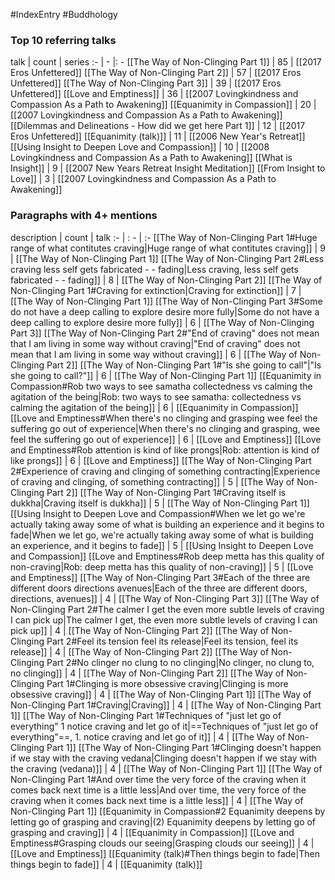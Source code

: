 #IndexEntry #Buddhology

### Top 10 referring talks
talk | count | series
:- | - |: -
[[The Way of Non-Clinging Part 1]] | 85 | [[2017 Eros Unfettered]]
[[The Way of Non-Clinging Part 2]] | 57 | [[2017 Eros Unfettered]]
[[The Way of Non-Clinging Part 3]] | 39 | [[2017 Eros Unfettered]]
[[Love and Emptiness]] | 36 | [[2007 Lovingkindness and Compassion As a Path to Awakening]]
[[Equanimity in Compassion]] | 20 | [[2007 Lovingkindness and Compassion As a Path to Awakening]]
[[Dilemmas and Delineations - How did we get here Part 1]] | 12 | [[2017 Eros Unfettered]]
[[Equanimity (talk)]] | 11 | [[2006 New Year's Retreat]]
[[Using Insight to Deepen Love and Compassion]] | 10 | [[2008 Lovingkindness and Compassion As a Path to Awakening]]
[[What is Insight]] | 9 | [[2007 New Years Retreat Insight Meditation]]
[[From Insight to Love]] | 3 | [[2007 Lovingkindness and Compassion As a Path to Awakening]]

### Paragraphs with 4+ mentions
description | count | talk
:- | : - | :-
[[The Way of Non-Clinging Part 1#Huge range of what contitutes craving\|Huge range of what contitutes craving]] | 9 | [[The Way of Non-Clinging Part 1]]
[[The Way of Non-Clinging Part 2#Less craving less self gets fabricated - - fading\|Less craving, less self gets fabricated - - fading]] | 8 | [[The Way of Non-Clinging Part 2]]
[[The Way of Non-Clinging Part 1#Craving for extinction\|Craving for extinction]] | 7 | [[The Way of Non-Clinging Part 1]]
[[The Way of Non-Clinging Part 3#Some do not have a deep calling to explore desire more fully\|Some do not have a deep calling to explore desire more fully]] | 6 | [[The Way of Non-Clinging Part 3]]
[[The Way of Non-Clinging Part 2#"End of craving" does not mean that I am living in some way without craving\|"End of craving" does not mean that I am living in some way without craving]] | 6 | [[The Way of Non-Clinging Part 2]]
[[The Way of Non-Clinging Part 1#"Is she going to call"\|"Is she going to call?"]] | 6 | [[The Way of Non-Clinging Part 1]]
[[Equanimity in Compassion#Rob two ways to see samatha collectedness vs calming the agitation of the being\|Rob: two ways to see samatha: collectedness vs calming the agitation of the being]] | 6 | [[Equanimity in Compassion]]
[[Love and Emptiness#When there's no clinging and grasping wee feel the suffering go out of experience\|When there's no clinging and grasping, wee feel the suffering go out of experience]] | 6 | [[Love and Emptiness]]
[[Love and Emptiness#Rob attention is kind of like prongs\|Rob: attention is kind of like prongs]] | 6 | [[Love and Emptiness]]
[[The Way of Non-Clinging Part 2#Experience of craving and clinging of something contracting\|Experience of craving and clinging, of something contracting]] | 5 | [[The Way of Non-Clinging Part 2]]
[[The Way of Non-Clinging Part 1#Craving itself is dukkha\|Craving itself is dukkha]] | 5 | [[The Way of Non-Clinging Part 1]]
[[Using Insight to Deepen Love and Compassion#When we let go we're actually taking away some of what is building an experience and it begins to fade\|When we let go, we're actually taking away some of what is building an experience, and it begins to fade]] | 5 | [[Using Insight to Deepen Love and Compassion]]
[[Love and Emptiness#Rob deep metta has this quality of non-craving\|Rob: deep metta has this quality of non-craving]] | 5 | [[Love and Emptiness]]
[[The Way of Non-Clinging Part 3#Each of the three are different doors directions avenues\|Each of the three are different doors, directions, avenues]] | 4 | [[The Way of Non-Clinging Part 3]]
[[The Way of Non-Clinging Part 2#The calmer I get the even more subtle levels of craving I can pick up\|The calmer I get, the even more subtle levels of craving I can pick up]] | 4 | [[The Way of Non-Clinging Part 2]]
[[The Way of Non-Clinging Part 2#Feel its tension feel its release\|Feel its tension, feel its release]] | 4 | [[The Way of Non-Clinging Part 2]]
[[The Way of Non-Clinging Part 2#No clinger no clung to no clinging\|No clinger, no clung to, no clinging]] | 4 | [[The Way of Non-Clinging Part 2]]
[[The Way of Non-Clinging Part 1#Clinging is more obsessive craving\|Clinging is more obsessive craving]] | 4 | [[The Way of Non-Clinging Part 1]]
[[The Way of Non-Clinging Part 1#Craving\|Craving]] | 4 | [[The Way of Non-Clinging Part 1]]
[[The Way of Non-Clinging Part 1#Techniques of "just let go of everything" 1 notice craving and let go of it\|==Techniques of "just let go of everything"==, 1. notice craving and let go of it]] | 4 | [[The Way of Non-Clinging Part 1]]
[[The Way of Non-Clinging Part 1#Clinging doesn't happen if we stay with the craving vedana\|Clinging doesn't happen if we stay with the craving (vedana)]] | 4 | [[The Way of Non-Clinging Part 1]]
[[The Way of Non-Clinging Part 1#And over time the very force of the craving when it comes back next time is a little less\|And over time, the very force of the craving when it comes back next time is a little less]] | 4 | [[The Way of Non-Clinging Part 1]]
[[Equanimity in Compassion#2 Equanimity deepens by letting go of grasping and craving\|(2) Equanimity deepens by letting go of grasping and craving]] | 4 | [[Equanimity in Compassion]]
[[Love and Emptiness#Grasping clouds our seeing\|Grasping clouds our seeing]] | 4 | [[Love and Emptiness]]
[[Equanimity (talk)#Then things begin to fade\|Then things begin to fade]] | 4 | [[Equanimity (talk)]]

